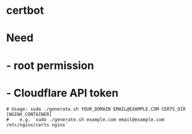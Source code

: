 # certbot

# Need
#    - root permission
#    - Cloudflare API token

```
# Usage: sudo ./generate.sh YOUR_DOMAIN EMAIL@EXAMPLE.COM CERTS_DIR [NGINX_CONTAINER]
#    e.g. `sudo ./generate.sh example.com email@example.com /etc/nginx/certs nginx`
```
